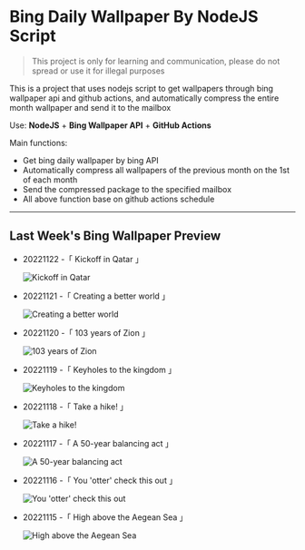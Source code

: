 # Bing Daily Wallpaper By NodeJS Script

> This project is only for learning and communication, please do not spread or use it for illegal purposes

This is a project that uses nodejs script to get wallpapers through bing wallpaper api and github actions, and automatically compress the entire month wallpaper and send it to the mailbox

Use: **NodeJS** + **Bing Wallpaper API** + **GitHub Actions**

Main functions:

- Get bing daily wallpaper by bing API
- Automatically compress all wallpapers of the previous month on the 1st of each month
- Send the compressed package to the specified mailbox
- All above function base on github actions schedule

---

## Last Week's Bing Wallpaper Preview

- 20221122 -「 Kickoff in Qatar 」 
  ![Kickoff in Qatar](https://bing.com/th?id=OHR.FIFA2022_EN-US9006895256_UHD.jpg&rf=LaDigue_UHD.jpg&pid=hp&w=3840&h=2160&rs=1&c=4)
- 20221121 -「 Creating a better world 」 
  ![Creating a better world](https://bing.com/th?id=OHR.LandartPainting_EN-US8910164390_UHD.jpg&rf=LaDigue_UHD.jpg&pid=hp&w=3840&h=2160&rs=1&c=4)
- 20221120 -「 103 years of Zion 」 
  ![103 years of Zion](https://bing.com/th?id=OHR.ZNPVR_EN-US8821805600_UHD.jpg&rf=LaDigue_UHD.jpg&pid=hp&w=3840&h=2160&rs=1&c=4)
- 20221119 -「 Keyholes to the kingdom 」 
  ![Keyholes to the kingdom](https://bing.com/th?id=OHR.IslamicArt_EN-US8618450174_UHD.jpg&rf=LaDigue_UHD.jpg&pid=hp&w=3840&h=2160&rs=1&c=4)
- 20221118 -「 Take a hike! 」 
  ![Take a hike!](https://bing.com/th?id=OHR.McKenzieRiverTrail_EN-US2967958579_UHD.jpg&rf=LaDigue_UHD.jpg&pid=hp&w=3840&h=2160&rs=1&c=4)
- 20221117 -「 A 50-year balancing act 」 
  ![A 50-year balancing act](https://bing.com/th?id=OHR.Unesco50_EN-US1537915198_UHD.jpg&rf=LaDigue_UHD.jpg&pid=hp&w=3840&h=2160&rs=1&c=4)
- 20221116 -「 You 'otter' check this out 」 
  ![You 'otter' check this out](https://bing.com/th?id=OHR.LontraCanadensis_EN-US1791102347_UHD.jpg&rf=LaDigue_UHD.jpg&pid=hp&w=3840&h=2160&rs=1&c=4)
- 20221115 -「 High above the Aegean Sea 」 
  ![High above the Aegean Sea](https://bing.com/th?id=OHR.SanGiovanni_EN-US1675492729_UHD.jpg&rf=LaDigue_UHD.jpg&pid=hp&w=3840&h=2160&rs=1&c=4)